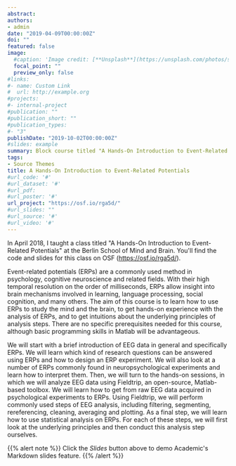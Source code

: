 ```yaml
---
abstract:
authors:
- admin
date: "2019-04-09T00:00:00Z"
doi: ""
featured: false
image:
  #caption: 'Image credit: [**Unsplash**](https://unsplash.com/photos/s9CC2SKySJM)'
  focal_point: ""
  preview_only: false
#links:
#- name: Custom Link
#  url: http://example.org
#projects:
#- internal-project
#publication: ""
#publication_short: ""
#publication_types:
#- "3"
publishDate: "2019-10-02T00:00:00Z"
#slides: example
summary: Block course titled "A Hands-On Introduction to Event-Related Potentials" taught at the Berlin School of Mind and Brain
tags:
- Source Themes
title: A Hands-On Introduction to Event-Related Potentials
#url_code: '#'
#url_dataset: '#'
#url_pdf: 
#url_poster: '#'
url_project: "https://osf.io/rga5d/"
#url_slides: ""
#url_source: '#'
#url_video: '#'
---
```


In April 2018, I taught a class titled "A Hands-On Introduction to Event-Related Potentials" at the Berlin School of Mind and Brain. You'll find the code and slides for this class on OSF (https://osf.io/rga5d/).

Event-related potentials (ERPs) are a commonly used method in psychology, cognitive neuroscience and related fields. With their high temporal resolution on the order of milliseconds, ERPs allow insight into brain mechanisms involved in learning, language processing, social cognition, and many others. The aim of this course is to learn how to use ERPs to study the mind and the brain, to get hands-on experience with the analysis of ERPs, and to get intuitions about the underlying principles of analysis steps. There are no specific prerequisites needed for this course, although basic programming skills in Matlab will be advantageous.

We will start with a brief introduction of EEG data in general and specifically ERPs. We will learn which kind of research questions can be answered using ERPs and how to design an ERP experiment. We will also look at a number of ERPs commonly found in neuropsychological experiments and learn how to interpret them. Then, we will turn to the hands-on sessions, in which we will analyze EEG data using Fieldtrip, an open-source, Matlab-based toolbox. We will learn how to get from raw EEG data acquired in psychological experiments to ERPs. Using Fieldtrip, we will perform commonly used steps of EEG analysis, including filtering, segmenting, rereferencing, cleaning, averaging and plotting. As a final step, we will learn how to use statistical analysis on ERPs. For each of these steps, we will first look at the underlying principles and then conduct this analysis step ourselves.


{{% alert note %}}
Click the *Slides* button above to demo Academic's Markdown slides feature.
{{% /alert %}}

